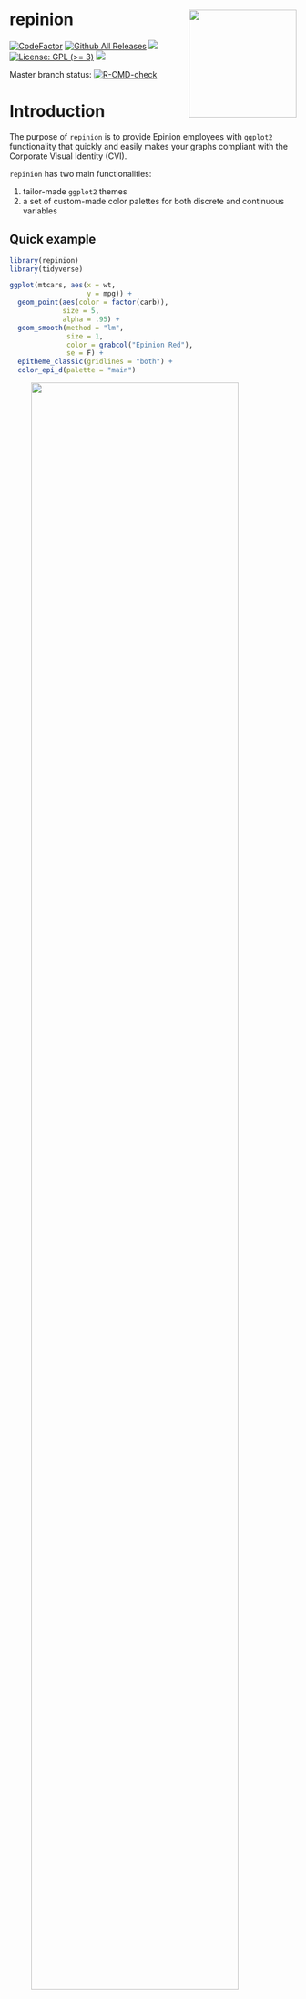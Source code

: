 
<!-- README.md is generated from README.Rmd. Please edit that file -->

# repinion <img src='man/figures/logo.svg' align="right" height="189" />

<!-- badges: start -->

[![CodeFactor](https://www.codefactor.io/repository/github/jvieroe/repinion/badge)](https://www.codefactor.io/repository/github/jvieroe/repinion)
[![Github All
Releases](https://img.shields.io/github/downloads/jvieroe/repinion/total.svg)]()
[![](https://img.shields.io/badge/lifecycle-experimental-orange.svg)](https://lifecycle.r-lib.org/articles/stages.html#experimental)
[![License: GPL
(\>= 3)](https://img.shields.io/badge/license-GPL%20\(%3E=%203\)-blue.svg)](https://cran.r-project.org/web/licenses/GPL%20\(%3E=%203\))
[![](https://img.shields.io/github/last-commit/jvieroe/repinion.svg)](https://github.com/jvieroe/repinion/commits/main)

Master branch status:
[![R-CMD-check](https://github.com/jvieroe/repinion/workflows/R-CMD-check/badge.svg)](https://github.com/jvieroe/repinion/actions)
<!-- badges: end -->

# Introduction

The purpose of `repinion` is to provide Epinion employees with `ggplot2`
functionality that quickly and easily makes your graphs compliant with
the Corporate Visual Identity (CVI).

`repinion` has two main functionalities:

1.  tailor-made `ggplot2` themes
2.  a set of custom-made color palettes for both discrete and continuous
    variables

## Quick example

``` r
library(repinion)
library(tidyverse)

ggplot(mtcars, aes(x = wt,
                   y = mpg)) +
  geom_point(aes(color = factor(carb)),
             size = 5,
             alpha = .95) +
  geom_smooth(method = "lm",
              size = 1,
              color = grabcol("Epinion Red"),
              se = F) +
  epitheme_classic(gridlines = "both") +
  color_epi_d(palette = "main")
```

<img src="man/figures/README-example-1.png" width="85%" style="display: block; margin: auto;" />

## Installation

You can install the development version from
[GitHub](https://github.com/) with:

``` r
if(!require("devtools")) install.packages("devtools")
library(devtools)
devtools::install_github("jvieroe/repinion")
```

## **Epinion** `ggplot()` themes

Use `epitheme_*()` to quickly apply a tailormode `ggplot` theme to your
graphs and data visualizations. This makes them compliant with the
company CVI and serves as a time-saver, especially when producing
numerous plots.

At the moment, `repinion` contains three Epinion themes:

  - `epitheme_classic()`, designed for most visualization purposes
      - arguments: `legend`, `gridlines`, `textcolor`
  - `epitheme_map()`, a very minimalist theme designed with geospatial
    maps in mind
      - arguments: `legend`, `textcolor`
  - `epitheme_dust()`, to a large degree similar to `epitheme_classic()`
    but with a warmer, dusty feel
      - arguments: `legend`, `gridlines`, `textcolor`, `background`

Note that you can override `theme()` elements inherent to
`repinion::epitheme_*()` by specifying this in `theme(...)`
**afterwards**.

``` r
ggplot(mtcars, aes(x = wt,
                   y = mpg,
                   color = factor(am))) +
  geom_point(size = 5,
             alpha = .95) +
  epitheme_dust() +
  theme(legend.position = "right")
```

<img src="man/figures/README-unnamed-chunk-2-1.png" width="85%" style="display: block; margin: auto;" />

Evidently, `epitheme_*()` only impacts `ggplot2::theme()` elements and
not the aesthetics of your actual plot (e.g. color scales).

## The **Epinion** color palette

You can apply custom-made Epinion color palettes with `repinion` through
different (more or less verbose) approaches

### Using the **Epinion** color palette

`repinion` provides easy access to the colors from the Epinion CVI:

``` r
getcols_epi()
#>           Epinion Red      Epinion DarkBlue      Epinion WarmSand 
#>             "#E13C32"             "#0F283C"             "#E8E1D5" 
#>    Epinion DarkPurple     Epinion ClearBlue Epinion LightDeepBlue 
#>             "#641E3C"             "#233CA0"             "#68838B" 
#>   Epinion LightPurple     Epinion LightBlue         Epinion Green 
#>             "#BA7384"             "#A7C7D7"             "#004337" 
#>    Epinion LightGreen          Epinion Gold     Epinion LightGold 
#>             "#73A89A"             "#C18022"             "#EBC882"
getcols_epi("Epinion DarkBlue")
#> Epinion DarkBlue 
#>        "#0F283C"
```

We can use these to manually change our colors by either (1) using the
HEX codes provided by `repinion::getcols_epi()` directly or (2) by
pasting the names into the `repinion::grabcol()` function. Both
functions only accept colors in the Epinion color palette as inputs but
are not sensitive to the inclusion of the Epinion prefix:

``` r
p1 <- ggplot(mtcars, aes(x = wt, y = mpg, color = factor(am))) +
  geom_point(size = 5, alpha = .95) +
  epitheme_dust(legend = F) +
  scale_color_manual(values = c(grabcol("DarkBlue"),
                                grabcol("Red")))

p2 <- ggplot(mtcars, aes(x = wt, y = mpg, color = factor(am))) +
  geom_point(size = 5, alpha = .95) +
  epitheme_dust(legend = F) +
  scale_color_manual(values = c(grabcol("Epinion DarkBlue"),
                                grabcol("Epinion Red")))

library(patchwork)

(p1 / p2) 
```

<img src="man/figures/README-unnamed-chunk-4-1.png" width="85%" style="display: block; margin: auto;" />

### Applying the color palette directly

`repinion` also allows you to apply the Epinion color palette in more
verbose fashion. This can be applied to both continuous and discrete
variables and for both `aes(color =)` and `aes(fill =)`:

**Discrete variables**

  - `color_epi_d`: to use with the `aes(color = x)`, where x is a
    `factor` or `character` variable
  - `fill_epi_d`: to use with the `aes(fill = x)`, where x is a `factor`
    or `character` variable

**Continuous variables**

  - `color_epi_c`: to use with the `aes(color = x)`, where x is a
    `numeric` or `integer` variable
  - `fill_epi_c`: to use with the `aes(fill = x)`, where x is a
    `numeric` or `integer` variable

The main argument taken by all four functions is `reverse` which allows
you to reverse the order of the color scale (default is `FALSE`).

#### Additional arguments: `*_epi_d()`

  - When mapping `color_epi_d()` or `fill_epi_d()` to a variable with
    **only two levels**, you can manually choose colors with the
    `primary` and `secondary` arguments. As with `repinion::grabcol()`
    colors can be specified with or without the Epinion prefix
  - `repinion` contains three different discrete color palettes: `main`,
    `usered` **(the default)**, and `nosand`. `main` excludes Epinion
    Red. `nosand` excludes Warm Sand and is the preferred discrete
    palette when using `epitheme_dust()`

<!-- end list -->

``` r
p1 <- ggplot(mtcars, aes(x = wt, y = mpg, color = factor(vs))) +
  geom_point(size = 5, alpha = .95) +
  epitheme_dust(legend = F,
                background = TRUE) +
  color_epi_d(primary = "Red",
              secondary = "Epinion DarkBlue")

p2 <- ggplot(mtcars, aes(x = wt, y = mpg, color = factor(cyl))) +
  geom_point(size = 5, alpha = .95) +
  epitheme_dust(legend = F,
                background = TRUE) +
  color_epi_d(palette = "nosand")


library(patchwork)

p1 / p2 + 
  plot_annotation(theme = 
                    theme(plot.background = 
                            element_rect(color = NA,
                                         fill = grabcol("Epinion WarmSand"),
                                         )
                          )
                  )
```

<img src="man/figures/README-unnamed-chunk-5-1.png" width="85%" style="display: block; margin: auto;" />

#### Additional arguments: `*_epi_c()`

  - `repinion` contains six different continuous color palettes:
    `epiblue`, `epipurple`, `epigreen`, `epigold`, `epiredblue`, and
    `epidarkblue`.
  - You choose between these with the `palette` option in
    `color_epi_c()` and `fill_epi_c()`

<!-- end list -->

``` r
p1 <- ggplot(mtcars, aes(x = wt, y = mpg, color = disp)) +
  geom_point(size = 5, alpha = .95) +
  epitheme_classic(legend = F, gridlines = "x") +
  color_epi_c(palette = "epipurple")

p2 <- ggplot(mtcars, aes(x = wt, y = mpg, color = disp)) +
  geom_point(size = 5, alpha = .95) +
  epitheme_classic(legend = F, gridlines = "x") +
  color_epi_c(palette = "epipurple",
              reverse = T)

p3 <- ggplot(mtcars, aes(x = wt, y = mpg, fill = disp)) +
  geom_point(size = 5, shape = 21, color = "NA", alpha = .95) +
  epitheme_classic(legend = F, gridlines = "y") +
  fill_epi_c()

p4 <- ggplot(mtcars, aes(x = wt, y = mpg, fill = disp)) +
  geom_point(size = 5, shape = 21, color = "NA", alpha = .95) +
  epitheme_classic(legend = F, gridlines = "y") +
  fill_epi_c(reverse = T)


library(patchwork)

(p1 + p2) /
  (p3 + p4)
```

<img src="man/figures/README-unnamed-chunk-6-1.png" width="85%" style="display: block; margin: auto;" />

#### Additional arguments

Notice that `*_epi_c()` and `*_epi_d()` inherently calls
`ggplot2::scale_*_gradientn()` and `ggplot2::discrete_scale()`,
respectively. For that reason, additional arguments, such as `guide`,
also apply. See
[`ggplot2::scale_colour_gradientn()`](https://tidyverse.github.io/ggplot2-docs/reference/scale_gradient.html "Gradient colour scales")
and
[`ggplot2::discrete_scale()`](https://ggplot2.tidyverse.org/reference/discrete_scale.html "Discrete scale constructor")
for details on additional arguments.

# Acknowledgements

  - The R Core Team for developing and maintaining the language
  - Hadley Wickham ([hadley](https://github.com/hadley)) and the rest of
    the team working on the amazing `ggplot2` package (and, frankly, the
    entire `tidyverse` ecosystem)
  - Garrick Aden-Buie ([gadenbuie](https://github.com/gadenbuie)) and Dr
    Simon Jackson ([drsimonj](https://github.com/drsimonj)) for
    inspiration
